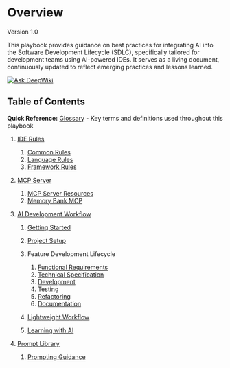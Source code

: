 # Overview
Version 1.0

This playbook provides guidance on best practices for integrating AI into the Software Development Lifecycle (SDLC), specifically tailored for development teams using AI-powered IDEs. It serves as a living document, continuously updated to reflect emerging practices and lessons learned.

[![Ask DeepWiki](https://deepwiki.com/badge.svg)](https://deepwiki.com/kevinlin/ai-sdlc-playbook)

## Table of Contents

**Quick Reference:** [Glossary](glossary.md) - Key terms and definitions used throughout this playbook

1. [IDE Rules](ide-rules/README.md)

    1. [Common Rules](ide-rules/common/README.md)
    2. [Language Rules](ide-rules/languages/README.md)
    3. [Framework Rules](ide-rules/frameworks/README.md)

2. [MCP Server](mcp-server/README.md)

    1. [MCP Server Resources](mcp-server/mcp-server-resources.md)
    2. [Memory Bank MCP](mcp-server/memory-bank.md)

3. [AI Development Workflow](workflow/README.md)

    1. [Getting Started](workflow/01-getting-started.md)
    2. [Project Setup](workflow/02-project-setup.md)
    3. Feature Development Lifecycle

        1. [Functional Requirements](workflow/formal-process/01-functional-requirement.md)
        2. [Technical Specification](workflow/formal-process/02-technical-specification.md)
        3. [Development](workflow/formal-process/03-development.md)
        4. [Testing](workflow/formal-process/04-testing.md)
        5. [Refactoring](workflow/formal-process/05-refactoring.md)
        6. [Documentation](workflow/formal-process/06-documentation.md)

    4. [Lightweight Workflow](workflow/09-lightweight-workflow.md)
    5. [Learning with AI](workflow/99-learning.md)

4. [Prompt Library](prompt-library/README.md)

    1. [Prompting Guidance](prompt-library/prompting-guidance.md)
